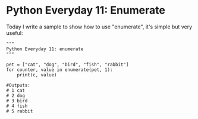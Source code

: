 # Python Everyday 11: Enumerate

Today I write a sample to show how to use "enumerate", it's simple but very useful:

```
"""
Python Everyday 11: enumerate
"""

pet = ["cat", "dog", "bird", "fish", "rabbit"]
for counter, value in enumerate(pet, 1):
    print(c, value)

#Outputs:
# 1 cat
# 2 dog
# 3 bird
# 4 fish
# 5 rabbit
```